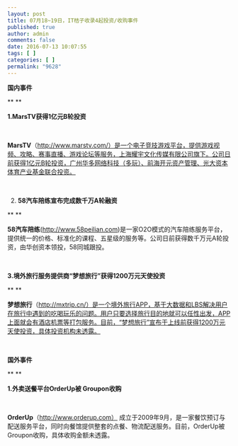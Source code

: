 ```yaml
---
layout: post
title: 07月18~19日，IT桔子收录4起投资/收购事件
published: true
author: admin
comments: false
date: 2016-07-13 10:07:55
tags: [ ]
categories: [ ]
permalink: "9628"
---
```

**国内事件**

** **

**1.MarsTV获得1亿元B轮投资**

&nbsp;

**MarsTV**（http://www.marstv.com/）是一个电子竞技游戏平台，提供游戏视频、攻略、赛事直播、游戏论坛等服务，上海耀宇文化传媒有限公司旗下。公司日前获得1亿元B轮投资，广州华多网络科技（多玩）、前海开元资产管理、光大资本体育产业基金联合投资。

&nbsp;

2. **58汽车陪练宣布完成数千万A轮融资**

** **

**58汽车陪练**(http://www.58peilian.com)是一家O2O模式的汽车陪练服务平台，提供统一的价格、标准化的课程、五星级的服务等。公司日前获得数千万元A轮投资，由华创资本领投，58同城跟投。

&nbsp;

**3.境外旅行服务提供商“梦想旅行”获得1200万元天使投资**

** **

**梦想旅行**（http://mxtrip.cn/）是一个境外旅行APP，基于大数据和LBS解决用户在旅行中遇到的吃喝玩乐的问题。用户只要选择旅行目的地就可以任性出发，APP上面就会有酒店机票等打包服务。目前，“梦想旅行”宣布于上线前获得1200万元天使投资，具体投资机构未透露。

&nbsp;

**国外事件**

** **

**1.外卖送餐平台OrderUp被 Groupon收购**

&nbsp;

**OrderUp**（http://www.orderup.com） 成立于2009年9月，是一家餐饮预订与配送服务平台，同时向餐馆提供整套的点餐、物流配送服务。目前，OrderUp被 Groupon收购，具体收购金额未透露。